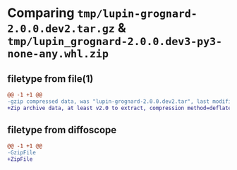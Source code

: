 # Comparing `tmp/lupin-grognard-2.0.0.dev2.tar.gz` & `tmp/lupin_grognard-2.0.0.dev3-py3-none-any.whl.zip`

## filetype from file(1)

```diff
@@ -1 +1 @@
-gzip compressed data, was "lupin-grognard-2.0.0.dev2.tar", last modified: Fri May 12 07:38:05 2023, max compression
+Zip archive data, at least v2.0 to extract, compression method=deflate
```

## filetype from diffoscope

```diff
@@ -1 +1 @@
-GzipFile
+ZipFile
```

